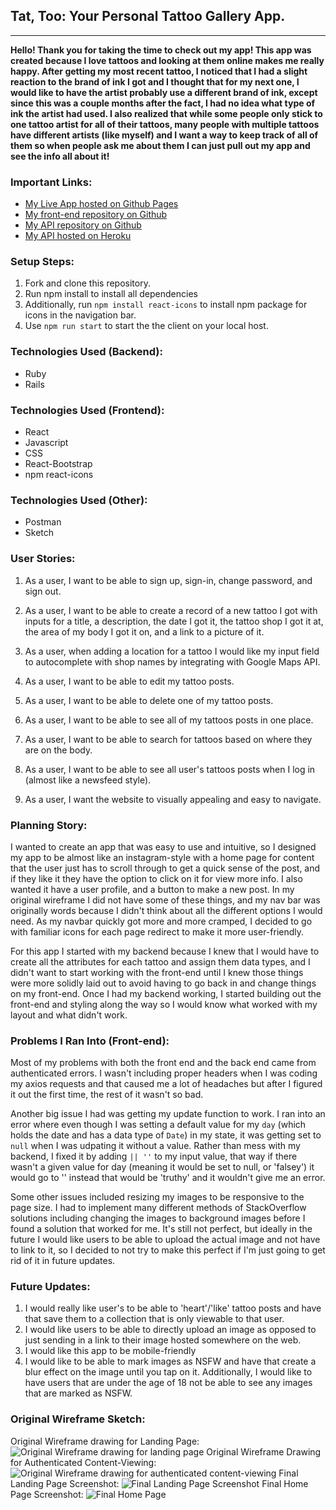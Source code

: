 ## **Tat, Too: Your Personal Tattoo Gallery App**.
------------------------------------------------------

**Hello! Thank you for taking the time to check out my app! This app was created because I love tattoos and looking at them online makes me really happy. After getting my most recent tattoo, I noticed that I had a slight reaction to the brand of ink I got and I thought that for my next one, I would like to have the artist probably use a different brand of ink, except since this was a couple months after the fact, I had no idea what type of ink the artist had used. I also realized that while some people only stick to one tattoo artist for all of their tattoos, many people with multiple tattoos have different artists (like myself) and I want a way to keep track of all of them so when people ask me about them I can just pull out my app and see the info all about it!**

### **Important Links**:
* [My Live App hosted on Github Pages](https://reginapizza.github.io/TatToo-App/)
* [My front-end repository on Github](https://github.com/reginapizza/TatToo-React-Client)
* [My API repository on Github](https://github.com/reginapizza/TatToo-Backend)
* [My API hosted on Heroku](https://morning-earth-83765.herokuapp.com/)

### **Setup Steps:**
1. Fork and clone this repository.
2. Run npm install to install all dependencies
3. Additionally, run `npm install react-icons` to install npm package for icons in the navigation bar.
4. Use `npm run start` to start the the client on your local host.

### **Technologies Used (Backend):**
* Ruby
* Rails

### **Technologies Used (Frontend):**
* React
* Javascript
* CSS
* React-Bootstrap
* npm react-icons

### **Technologies Used (Other):**
* Postman
* Sketch

### **User Stories:**

1. As a user, I want to be able to sign up, sign-in, change password, and sign out.

2. As a user, I want to be able to create a record of a new tattoo I got with inputs for a title, a description, the date I got it, the tattoo shop I got it at, the area of my body I got it on, and a link to a picture of it.

3. As a user, when adding a location for a tattoo I would like my input field to autocomplete with shop names by integrating with Google Maps API.

2. As a user, I want to be able to edit my tattoo posts.

3. As a user, I want to be able to delete one of my tattoo posts.

4. As a user, I want to be able to see all of my tattoos posts in one place.

5. As a user, I want to be able to search for tattoos based on where they are on the body.

6. As a user, I want to be able to see all user's tattoos posts when I log in (almost like a newsfeed style).

7. As a user, I want the website to visually appealing and easy to navigate.


### **Planning Story:**
I wanted to create an app that was easy to use and intuitive, so I designed my app to be almost like an instagram-style with a home page for content that the user just has to scroll through to get a quick sense of the post, and if they like it they have the option to click on it for view more info. I also wanted it have a user profile, and a button to make a new post. In my original wireframe I did not have some of these things, and my nav bar was originally words because I didn't think about all the different options I would need. As my navbar quickly got more and more cramped, I decided to go with familiar icons for each page redirect to make it more user-friendly.

For this app I started with my backend because I knew that I would have to create all the attributes for each tattoo and assign them data types, and I didn't want to start working with the front-end until I knew those things were more solidly laid out to avoid having to go back in and change things on my front-end. Once I had my backend working, I started building out the front-end and styling along the way so I would know what worked with my layout and what didn't work.

### **Problems I Ran Into (Front-end):**

Most of my problems with both the front end and the back end came from authenticated errors. I wasn't including proper headers when I was coding my axios requests and that caused me a lot of headaches but after I figured it out the first time, the rest of it wasn't so bad.

Another big issue I had was getting my update function to work. I ran into an error where even though I was setting a default value for my `day` (which holds the date and has a data type of `Date`) in my state, it was getting set to `null` when I was udpating it without a value. Rather than mess with my backend, I fixed it by adding `|| ''` to my input value, that way if there wasn't a given value for day (meaning it would be set to null, or 'falsey') it would go to '' instead that would be 'truthy' and it wouldn't give me an error.

Some other issues included resizing my images to be responsive to the page size. I had to implement many different methods of StackOverflow solutions including changing the images to background images before I found a solution that worked for me. It's still not perfect, but ideally in the future I would like users to be able to upload the actual image and not have to link to it, so I decided to not try to make this perfect if I'm just going to get rid of it in future updates.


### **Future Updates:**

1.  I would really like user's to be able to 'heart'/'like' tattoo posts and have that save them to a collection that is only viewable to that user.
2.  I would like users to be able to directly upload an image as opposed to just sending in a link to their image hosted somewhere on the web.
3.  I would like this app to be mobile-friendly
4.  I would like to be able to mark images as NSFW and have that create a blur effect on the image until you tap on it. Additionally, I would like to have users that are under the age of 18 not be able to see any images that are marked as NSFW.


### **Original Wireframe Sketch:**
Original Wireframe drawing for Landing Page:
![Original Wireframe drawing for landing page](https://i.imgur.com/tGA2bye.png)
Original Wireframe Drawing for Authenticated Content-Viewing:
![Original Wireframe drawing for authenticated content-viewing](https://i.imgur.com/biuMUpd.png)
Final Landing Page Screenshot:
![Final Landing Page Screenshot](https://i.imgur.com/AUuKHrk.png)
Final Home Page Screenshot:
![Final Home Page](https://i.imgur.com/oguWMFb.png)
